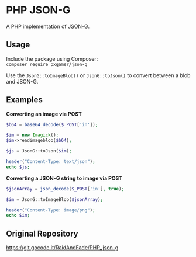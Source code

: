 # PHP JSON-G

A PHP implementation of [JSON-G](https://github.com/Roadcrosser/JSON-G).

## Usage

Include the package using Composer:  
`composer require pxgamer/json-g`

Use the `JsonG::toImageBlob()` or `JsonG::toJson()` to convert between a blob and JSON-G.

## Examples

**Converting an image via POST**
```php
$b64 = base64_decode($_POST['in']);

$im = new Imagick();
$im->readimageblob($b64);

$js = JsonG::toJson($im);

header("Content-Type: text/json");
echo $js;
```

**Converting a JSON-G string to image via POST**
```php
$jsonArray = json_decode($_POST['in'], true);

$im = JsonG::toImageBlob($jsonArray);

header("Content-Type: image/png");
echo $im;
```

## Original Repository

https://git.gocode.it/RaidAndFade/PHP_json-g
